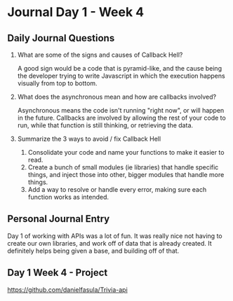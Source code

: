 # Journal Day 1 - Week 4

## Daily Journal Questions

1. What are some of the signs and causes of Callback Hell?

    A good sign would be a code that is pyramid-like, and the cause being the developer trying to write Javascript in which the execution happens visually from top to bottom.

2. What does the asynchronous mean and how are callbacks involved?

    Asynchronous means the code isn't running "right now", or will happen in the future. Callbacks are involved by allowing the rest of your code to run, while that function is still thinking, or retrieving the data.

3. Summarize the 3 ways to avoid / fix Callback Hell

    1. Consolidate your code and name your functions to make it easier to read. 
    2. Create a bunch of small modules (ie libraries) that handle specific things, and inject those into other, bigger modules that handle more things.
    3. Add a way to resolve or handle every error, making sure each function works as intended.

## Personal Journal Entry

 Day 1 of working with APIs was a lot of fun. It was really nice not having to create our own libraries, and work off of data that is already created. It definitely helps being given a base, and building off of that.


## Day 1 Week 4 -  Project

https://github.com/danielfasula/Trivia-api 
